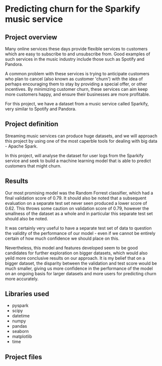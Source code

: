 # Predicting churn for the Sparkify music service

## Project overview
Many online services these days provide flexible services to customers which are easy to subscribe to and unsubscribe from. Good examples of such services in the music industry include those such as Spotify and Pandora.

A common problem with these services is trying to anticipate customers who plan to cancel (also known as customer 'churn') with the idea of perhaps encouraging them to stay by providing a special offer, or other incentives. By minimizing customer churn, these services can aim keep more customers happy, and ensure their businesses are more profitable.

For this project, we have a dataset from a music service called Sparkify, very similar to Spotify and Pandora.

## Project definition
Streaming music services can produce huge datasets, and we will approach this project by using one of the most caperble tools for dealing with big data - Apache Spark.

In this project, will analyse the dataset for user logs from the Sparkify service and seek to build a machine learning model that is able to predict customers that might churn.

## Results

Our most promising model was the Random Forrest classifier, which had a final validation score of 0.79. It should also be noted that a subsequent evaluation on a separate test set never seen produced a lower score of 0.62. This throws some caution on validation score of 0.79, however the smallness of the dataset as a whole and in particular this separate test set should also be noted.

It was certainly very useful to have a separate test set of data to question the validity of the performance of our model - even if we cannot be entirely certain of how much confidence we should place on this.

Nevertheless, this model and features developed seem to be good candidates for further exploration on bigger datasets, which would also yeild more conclusive results on our approach. It is my belief that on a bigger dataset, the disparity between the validation and test score would be much smaller, giving us more confidence in the performance of the model on an ongoing basis for larger datasets and more users for predicting churn more accurately.

## Libraries used

- pyspark
- scipy
- datetime
- numpy
- pandas
- seaborn
- matplotlib
- time

## Project files
